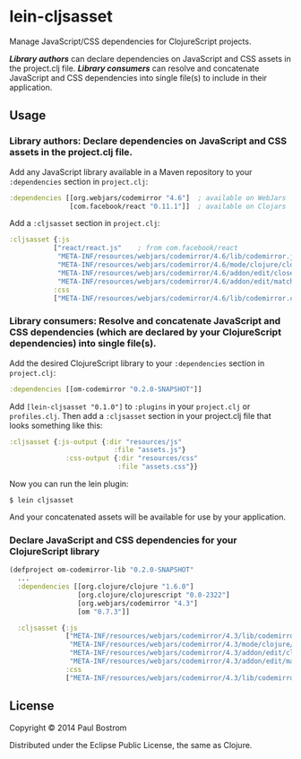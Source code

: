 # lein-cljsasset

Manage JavaScript/CSS dependencies for ClojureScript projects.

_**Library authors**_ can declare dependencies on JavaScript and CSS assets in the project.clj file.
_**Library consumers**_ can resolve and concatenate JavaScript and CSS dependencies into single file(s) to include in their application.

## Usage

### Library authors: Declare dependencies on JavaScript and CSS assets in the project.clj file.

Add any JavaScript library available in a Maven repository to your `:dependencies` section in `project.clj`:

```clj
:dependencies [[org.webjars/codemirror "4.6"]  ; available on WebJars
               [com.facebook/react "0.11.1"]]  ; available on Clojars
```

Add a `:cljsasset` section in `project.clj`:
```clj
:cljsasset {:js
           ["react/react.js"    ; from com.facebook/react
            "META-INF/resources/webjars/codemirror/4.6/lib/codemirror.js" ; from org.webjars/codemirror
            "META-INF/resources/webjars/codemirror/4.6/mode/clojure/clojure.js"
            "META-INF/resources/webjars/codemirror/4.6/addon/edit/closebrackets.js"
            "META-INF/resources/webjars/codemirror/4.6/addon/edit/matchbrackets.js"]
           :css
           ["META-INF/resources/webjars/codemirror/4.6/lib/codemirror.css"]}
```

### Library consumers: Resolve and concatenate JavaScript and CSS dependencies (which are declared by your ClojureScript dependencies) into single file(s).

Add the desired ClojureScript library to your `:dependencies` section in `project.clj`:
```clj
:dependencies [[om-codemirror "0.2.0-SNAPSHOT"]]
```

Add `[lein-cljsasset "0.1.0"]` to `:plugins` in your `project.clj` or `profiles.clj`. Then add a `:cljsasset` section in your project.clj file that looks something like this:

```clj
:cljsasset {:js-output {:dir "resources/js"
                          :file "assets.js"}
              :css-output {:dir "resources/css"
                           :file "assets.css"}}
```
Now you can run the lein plugin:

    $ lein cljsasset
    
And your concatenated assets will be available for use by your application.
    
### Declare JavaScript and CSS dependencies for your ClojureScript library

```clj
(defproject om-codemirror-lib "0.2.0-SNAPSHOT"
  ...
  :dependencies [[org.clojure/clojure "1.6.0"]
                 [org.clojure/clojurescript "0.0-2322"]
                 [org.webjars/codemirror "4.3"]
                 [om "0.7.3"]]

  :cljsasset {:js
              ["META-INF/resources/webjars/codemirror/4.3/lib/codemirror.js"
               "META-INF/resources/webjars/codemirror/4.3/mode/clojure/clojure.js"
               "META-INF/resources/webjars/codemirror/4.3/addon/edit/closebrackets.js"
               "META-INF/resources/webjars/codemirror/4.3/addon/edit/matchbrackets.js"]
              :css
              ["META-INF/resources/webjars/codemirror/4.3/lib/codemirror.css"]})

```

## License

Copyright © 2014 Paul Bostrom

Distributed under the Eclipse Public License, the same as Clojure.
